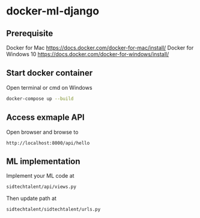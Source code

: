 # docker-ml-django

## Prerequisite
Docker for Mac https://docs.docker.com/docker-for-mac/install/
Docker for Windows 10 https://docs.docker.com/docker-for-windows/install/

## Start docker container
Open terminal or cmd on Windows
```bash
docker-compose up --build
```

## Access exmaple API
Open browser and browse to
```
http://localhost:8000/api/hello
```

## ML implementation
Implement your ML code at
```txt
sidtechtalent/api/views.py
```

Then update path at 
```txt
sidtechtalent/sidtechtalent/urls.py
```
